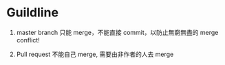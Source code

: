 # Guildline

1. master branch 只能 merge，不能直接 commit，以防止無窮無盡的 merge conflict!

2. Pull request 不能自己 merge, 需要由非作者的人去 merge
